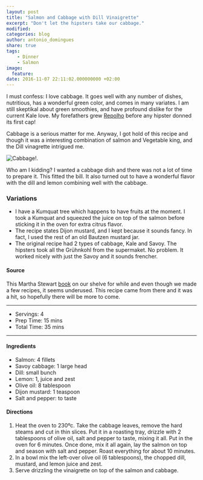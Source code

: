 ```yaml
---
layout: post
title: "Salmon and Cabbage with Dill Vinaigrette"
excerpt: "Don't let the hipsters take our cabbage."
modified:
categories: blog
author: antonio_domingues
share: true
tags:
    - Dinner
    - Salmon
image:
  feature:
date: 2016-11-07 22:11:02.000000000 +02:00
---
```


I must confess: I love cabbage. It goes well with any number of dishes, nutritious, has a wonderful green color, and comes in many variates. I am still skeptikal about green smoothies, and have profound dislike for the current Kale love. My forefathers grew [Repolho](https://pt.wikipedia.org/wiki/Repolho) before any hipster donned its first cap! 

Cabbage is a serious matter for me. Anyway, I got hold of this recipe and though it was a interesting combination of salmon and Vegetable king, and the Dill vinagrette intrigued me. 

![Cabbage!.](https://dl.dropboxusercontent.com/u/9519660/foodforthepeople/img/SalmonAndCabbage.jpg)

Who am I kidding? I wanted a cabbage dish and there was not a lot of time to prepare it. This fitted the bill. It also turned out to have a wonderful flavor with the dill and lemon combining well with the cabbage. 


### Variations

- I have a Kumquat tree which happens to have fruits at the moment. I took a Kumquat and squeezed the juice on top of the salmon before sticking it in the oven for extra citrus flavor.
- The recipe states Dijon mustard, and I kept because it sounds fancy. In fact, I used the rest of an old Bautzen mustard jar.
- The original recipe had 2 types of cabbage, Kale and Savoy. The hipsters took all the Grühnkohl from the supermaket. No problem. It worked nicely with just the Savoy and it sounds frencher.  


#### Source

This Martha Stewart [book](https://www.amazon.com/Low-Diet-Cookbook-Smart-Carb-Recipes/dp/156924359X) on our shelve for while and even though we made a few recipes, it seems underused. This recipe came from there and it was a hit, so hopefully there will be more to come. 


---
* Servings: 4
* Prep Time:  15 mins
* Total Time:  35 mins

---


#### Ingredients

* Salmon: 4 fillets
* Savoy cabbage: 1 large head
* Dill: small bunch
* Lemon: 1, juice and zest
* Olive oil: 8 tablespoon
* Dijon mustard: 1 teaspoon
* Salt and pepper: to taste


#### Directions

1. Heat the oven to 230ºc. Take the cabbage leaves, remove the hard steams and cut in thin slices. Put it in a roasting tray, drizzle with 2 tablespoons of olive oil, salt and pepper to taste, mixing it all. Put in the oven for 6 minutes. Once done, mix it all again, lay the salmon on top and season with salt and pepper. Roast everything for about 10 minutes.  
2. In a bowl mix the left-over olive oil (6 tablespoons), the chopped dill, mustard, and lemon juice and zest. 
3. Serve drizzling the vinaigrette on top of the salmon and cabbage.

